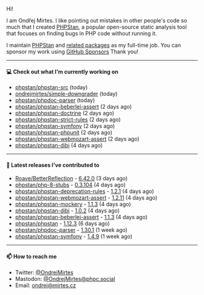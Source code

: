 Hi!

I am Ondřej Mirtes. I like pointing out mistakes in other people's code so much that I created [PHPStan](https://phpstan.org/), a popular open-source static analysis tool that focuses on finding bugs in PHP code without running it.

I maintain [PHPStan](https://github.com/phpstan/phpstan) and [related packages](https://github.com/phpstan/) as my full-time job. You can sponsor my work using [GitHub Sponsors](https://github.com/sponsors/ondrejmirtes) Thank you!

---

#### 💻 Check out what I'm currently working on

- [phpstan/phpstan-src](https://github.com/phpstan/phpstan-src) (today)
- [ondrejmirtes/simple-downgrader](https://github.com/ondrejmirtes/simple-downgrader) (today)
- [phpstan/phpdoc-parser](https://github.com/phpstan/phpdoc-parser) (today)
- [phpstan/phpstan-beberlei-assert](https://github.com/phpstan/phpstan-beberlei-assert) (2 days ago)
- [phpstan/phpstan-doctrine](https://github.com/phpstan/phpstan-doctrine) (2 days ago)
- [phpstan/phpstan-strict-rules](https://github.com/phpstan/phpstan-strict-rules) (2 days ago)
- [phpstan/phpstan-symfony](https://github.com/phpstan/phpstan-symfony) (2 days ago)
- [phpstan/phpstan-phpunit](https://github.com/phpstan/phpstan-phpunit) (2 days ago)
- [phpstan/phpstan-webmozart-assert](https://github.com/phpstan/phpstan-webmozart-assert) (2 days ago)
- [phpstan/phpstan-dibi](https://github.com/phpstan/phpstan-dibi) (4 days ago)

---

#### 🔭 Latest releases I've contributed to

- [Roave/BetterReflection](https://github.com/Roave/BetterReflection) - [6.42.0](https://github.com/Roave/BetterReflection/releases/tag/6.42.0) (3 days ago)
- [phpstan/php-8-stubs](https://github.com/phpstan/php-8-stubs) - [0.3.104](https://github.com/phpstan/php-8-stubs/releases/tag/0.3.104) (4 days ago)
- [phpstan/phpstan-deprecation-rules](https://github.com/phpstan/phpstan-deprecation-rules) - [1.2.1](https://github.com/phpstan/phpstan-deprecation-rules/releases/tag/1.2.1) (4 days ago)
- [phpstan/phpstan-webmozart-assert](https://github.com/phpstan/phpstan-webmozart-assert) - [1.2.11](https://github.com/phpstan/phpstan-webmozart-assert/releases/tag/1.2.11) (4 days ago)
- [phpstan/phpstan-mockery](https://github.com/phpstan/phpstan-mockery) - [1.1.3](https://github.com/phpstan/phpstan-mockery/releases/tag/1.1.3) (4 days ago)
- [phpstan/phpstan-dibi](https://github.com/phpstan/phpstan-dibi) - [1.0.2](https://github.com/phpstan/phpstan-dibi/releases/tag/1.0.2) (4 days ago)
- [phpstan/phpstan-beberlei-assert](https://github.com/phpstan/phpstan-beberlei-assert) - [1.1.3](https://github.com/phpstan/phpstan-beberlei-assert/releases/tag/1.1.3) (4 days ago)
- [phpstan/phpstan](https://github.com/phpstan/phpstan) - [1.12.3](https://github.com/phpstan/phpstan/releases/tag/1.12.3) (6 days ago)
- [phpstan/phpdoc-parser](https://github.com/phpstan/phpdoc-parser) - [1.30.1](https://github.com/phpstan/phpdoc-parser/releases/tag/1.30.1) (1 week ago)
- [phpstan/phpstan-symfony](https://github.com/phpstan/phpstan-symfony) - [1.4.9](https://github.com/phpstan/phpstan-symfony/releases/tag/1.4.9) (1 week ago)

---

#### 📫 How to reach me

- Twitter: [@OndrejMirtes](https://twitter.com/ondrejmirtes)
- Mastodon: [@OndrejMirtes@phpc.social](https://phpc.social/@OndrejMirtes)
- Email: [ondrej@mirtes.cz](mailto:ondrej@mirtes.cz)
